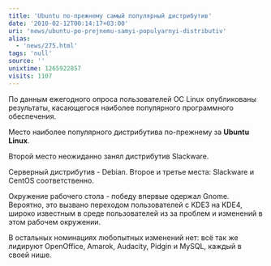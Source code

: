 ```yaml
---
title: 'Ubuntu по-прежнему самый популярный дистрибутив'
date: '2010-02-12T00:14:17+03:00'
uri: 'news/ubuntu-po-prejnemu-samyi-populyarnyi-distributiv'
alias: 
  - 'news/275.html'
tags: 'null'
source: ''
unixtime: 1265922857
visits: 1107
---
```

По данным ежегодного опроса пользователей ОС Linux опубликованы результаты, касающегося наиболее популярного программного обеспечения.

Место наиболее популярного дистрибутива по-прежнему за **Ubuntu Linux**.

Второй место неожиданно занял дистрибутив Slackware.

Серверный дистрибутив - Debian. Второе и третье места: Slackware и CentOS соответственно.

Окружение рабочего стола - победу впервые одержал Gnome. Вероятно, это вызвано переходом пользователей с KDE3 на KDE4, широко известным в среде пользователей из за проблем и изменений в этом рабочем окружении.

В остальных номинациях любопытных изменений нет: всё так же лидируют OpenOffice, Amarok, Audacity, Pidgin и MySQL, каждый в своей нише.
